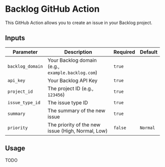 # Backlog GitHub Action

This GitHub Action allows you to create an issue in your Backlog project.

## Inputs

| Parameter         | Description                                       | Required | Default  |
| ----------------- | ------------------------------------------------- | -------- | -------- |
| `backlog_domain`  | Your Backlog domain (e.g., `example.backlog.com`) | `true`   |          |
| `api_key`         | Your Backlog API Key                              | `true`   |          |
| `project_id`      | The project ID (e.g., `123456`)                   | `true`   |          |
| `issue_type_id`   | The issue type ID                                 | `true`   |          |
| `summary`         | The summary of the new issue                      | `true`   |          |
| `priority`        | The priority of the new issue (High, Normal, Low) | `false`  | `Normal` |

## Usage
TODO
